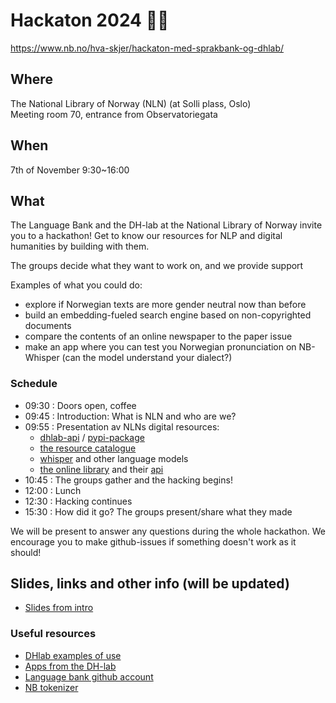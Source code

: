 # Hackaton 2024 👨‍💻️
https://www.nb.no/hva-skjer/hackaton-med-sprakbank-og-dhlab/

## Where
The National Library of Norway (NLN) (at Solli plass, Oslo)  
Meeting room 70, entrance from Observatoriegata 

## When 
7th of November 9:30~16:00 

## What 
The Language Bank and the DH-lab at the National Library of Norway invite you to a hackathon!
Get to know our resources for NLP and digital humanities by building with them.

The groups decide what they want to work on, and we provide support

Examples of what you could do:
- explore if Norwegian texts are more gender neutral now than before
- build an embedding-fueled search engine based on non-copyrighted documents
- compare the contents of an online newspaper to the paper issue
- make an app where you can test you Norwegian pronunciation on NB-Whisper (can the model understand your dialect?)

### Schedule
- 09:30 : Doors open, coffee
- 09:45 : Introduction: What is NLN and who are we?
- 09:55 : Presentation av NLNs digital resources:
  - [dhlab-api](https://api.nb.no/dhlab/) / [pypi-package](https://pypi.org/project/dhlab/)
  - [the resource catalogue](https://pypi.org/project/dhlab/)
  - [whisper](https://huggingface.co/collections/NbAiLab/nb-whisper-65cb8322877f943912afcd9f) and other language models
  - [the online library](https://www.nb.no/search) and their [api](https://api.nb.no/)
- 10:45 : The groups gather and the hacking begins!
- 12:00 : Lunch
- 12:30 : Hacking continues
- 15:30 : How did it go? The groups present/share what they made

We will be present to answer any questions during the whole hackathon.
We encourage you to make github-issues if something doesn't work as it should!

## Slides, links and other info (will be updated)
- [Slides from intro](tbd)

### Useful resources
- [DHlab examples of use](https://dhlab.readthedocs.io/en/stable/docs_example_use.html) 
- [Apps from the DH-lab](https://www.nb.no/dh-lab/apper/)
- [Language bank github account](https://github.com/Sprakbanken)
- [NB tokenizer](https://pypi.org/project/nb_tokenizer/)



  

